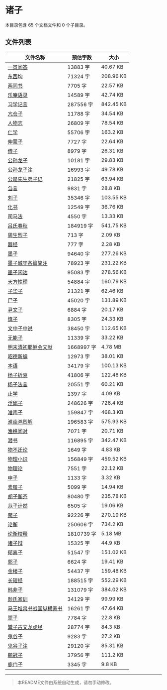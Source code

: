 # 诸子

本目录包含 65 个文档文件和 0 个子目录。

## 文件列表

| 文件名称 | 预估字数 | 大小 |
|---------|---------|------|
| [一贯问答](子藏/诸子/一贯问答.md) | 13883 字 | 40.67 KB |
| [东西均](子藏/诸子/东西均.md) | 71324 字 | 208.96 KB |
| [两同书](子藏/诸子/两同书.md) | 7705 字 | 22.57 KB |
| [乐庵语录](子藏/诸子/乐庵语录.md) | 14589 字 | 42.74 KB |
| [习学记言](子藏/诸子/习学记言.md) | 287556 字 | 842.45 KB |
| [亢仓子](子藏/诸子/亢仓子.md) | 11788 字 | 34.54 KB |
| [人物志](子藏/诸子/人物志.md) | 26809 字 | 78.54 KB |
| [仁学](子藏/诸子/仁学.md) | 55706 字 | 163.2 KB |
| [伸蒙子](子藏/诸子/伸蒙子.md) | 7727 字 | 22.64 KB |
| [傅子](子藏/诸子/傅子.md) | 8979 字 | 26.31 KB |
| [公孙龙子](子藏/诸子/公孙龙子.md) | 10181 字 | 29.83 KB |
| [公孙龙子注](子藏/诸子/公孙龙子注.md) | 16993 字 | 49.78 KB |
| [公是先生弟子记](子藏/诸子/公是先生弟子记.md) | 21825 字 | 63.94 KB |
| [刍言](子藏/诸子/刍言.md) | 9831 字 | 28.8 KB |
| [刘子](子藏/诸子/刘子.md) | 35346 字 | 103.55 KB |
| [化书](子藏/诸子/化书.md) | 12549 字 | 36.76 KB |
| [司马法](子藏/诸子/司马法.md) | 4550 字 | 13.33 KB |
| [吕氏春秋](子藏/诸子/吕氏春秋.md) | 184919 字 | 541.75 KB |
| [周生烈子](子藏/诸子/周生烈子.md) | 713 字 | 2.09 KB |
| [器经](子藏/诸子/器经.md) | 777 字 | 2.28 KB |
| [墨子](子藏/诸子/墨子.md) | 94640 字 | 277.26 KB |
| [墨子城守各篇简注](子藏/诸子/墨子城守各篇简注.md) | 78923 字 | 231.22 KB |
| [墨子闲诂](子藏/诸子/墨子闲诂.md) | 95083 字 | 278.56 KB |
| [天方性理](子藏/诸子/天方性理.md) | 54884 字 | 160.79 KB |
| [子华子](子藏/诸子/子华子.md) | 21321 字 | 62.46 KB |
| [尸子](子藏/诸子/尸子.md) | 45020 字 | 131.89 KB |
| [尹文子](子藏/诸子/尹文子.md) | 6884 字 | 20.17 KB |
| [慎子](子藏/诸子/慎子.md) | 8305 字 | 24.33 KB |
| [文中子中说](子藏/诸子/文中子中说.md) | 38450 字 | 112.65 KB |
| [无能子](子藏/诸子/无能子.md) | 11339 字 | 33.22 KB |
| [明末清初耶稣会文献](子藏/诸子/明末清初耶稣会文献.md) | 1668997 字 | 4.78 MB |
| [昭德新编](子藏/诸子/昭德新编.md) | 12973 字 | 38.01 KB |
| [本语](子藏/诸子/本语.md) | 34179 字 | 100.13 KB |
| [杨子折衷](子藏/诸子/杨子折衷.md) | 41806 字 | 122.48 KB |
| [杨子法言](子藏/诸子/杨子法言.md) | 20551 字 | 60.21 KB |
| [止学](子藏/诸子/止学.md) | 1397 字 | 4.09 KB |
| [浮邱子](子藏/诸子/浮邱子.md) | 248626 字 | 728.4 KB |
| [淮南子](子藏/诸子/淮南子.md) | 159847 字 | 468.3 KB |
| [淮南鸿烈解](子藏/诸子/淮南鸿烈解.md) | 196583 字 | 575.93 KB |
| [渔樵问对](子藏/诸子/渔樵问对.md) | 7071 字 | 20.71 KB |
| [潜书](子藏/诸子/潜书.md) | 116895 字 | 342.47 KB |
| [物不迁论](子藏/诸子/物不迁论.md) | 1649 字 | 4.83 KB |
| [物理小识](子藏/诸子/物理小识.md) | 156849 字 | 459.52 KB |
| [物理论](子藏/诸子/物理论.md) | 7551 字 | 22.12 KB |
| [申子](子藏/诸子/申子.md) | 1133 字 | 3.32 KB |
| [素履子](子藏/诸子/素履子.md) | 5099 字 | 14.94 KB |
| [胡子衡齐](子藏/诸子/胡子衡齐.md) | 80480 字 | 235.78 KB |
| [范子计然](子藏/诸子/范子计然.md) | 6505 字 | 19.06 KB |
| [荀子](子藏/诸子/荀子.md) | 92226 字 | 270.19 KB |
| [论衡](子藏/诸子/论衡.md) | 250606 字 | 734.2 KB |
| [论衡校释](子藏/诸子/论衡校释.md) | 1810739 字 | 5.18 MB |
| [诸子辩](子藏/诸子/诸子辩.md) | 15325 字 | 44.9 KB |
| [郁离子](子藏/诸子/郁离子.md) | 51547 字 | 151.02 KB |
| [郭子](子藏/诸子/郭子.md) | 6624 字 | 19.41 KB |
| [金楼子](子藏/诸子/金楼子.md) | 54437 字 | 159.48 KB |
| [长短经](子藏/诸子/长短经.md) | 188515 字 | 552.29 KB |
| [韩非子](子藏/诸子/韩非子.md) | 131079 字 | 384.02 KB |
| [颜氏家训](子藏/诸子/颜氏家训.md) | 34129 字 | 99.99 KB |
| [马王堆帛书战国纵横家书](子藏/诸子/马王堆帛书战国纵横家书.md) | 16261 字 | 47.64 KB |
| [鬻子](子藏/诸子/鬻子.md) | 7784 字 | 22.8 KB |
| [鬻子古文龙虎经](子藏/诸子/鬻子古文龙虎经.md) | 28774 字 | 84.3 KB |
| [鬼谷子](子藏/诸子/鬼谷子.md) | 9283 字 | 27.2 KB |
| [鬼谷子注](子藏/诸子/鬼谷子注.md) | 29120 字 | 85.31 KB |
| [鹖冠子](子藏/诸子/鹖冠子.md) | 37956 字 | 111.2 KB |
| [鹿门子](子藏/诸子/鹿门子.md) | 3345 字 | 9.8 KB |

---

> 本README文件由系统自动生成，请勿手动修改。
